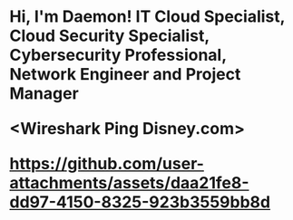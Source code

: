 <h1>Hi, I'm Daemon! IT Cloud Specialist, Cloud Security Specialist, Cybersecurity Professional, Network Engineer and Project Manager

  
  
  
  
  <******Wireshark Ping Disney.com******>

  
  https://github.com/user-attachments/assets/daa21fe8-dd97-4150-8325-923b3559bb8d
